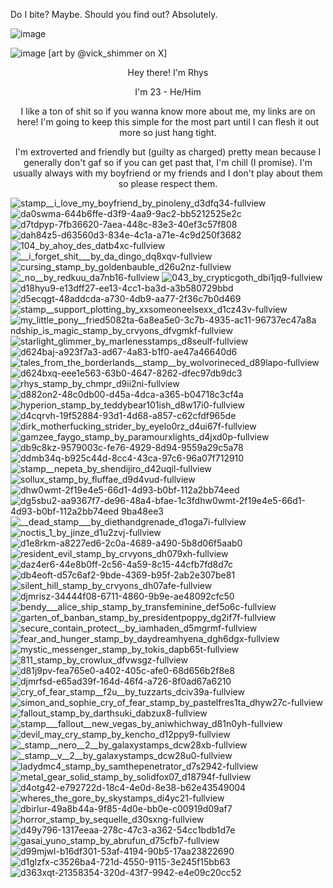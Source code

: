  Do I bite? Maybe. Should you find out? Absolutely. 

 ![image](https://github.com/user-attachments/assets/7c5978b9-df26-47fd-9618-e6f905ebb28b)

  
 ![image](https://github.com/user-attachments/assets/664cff1b-72e7-4d94-9610-74587a4ea4d6)
 [art by @vick_shimmer on X]


<p align=center> Hey there! I'm Rhys
<p align=center> I'm 23 - He/Him 
<p align=center> I like a ton of shit so if you wanna know more about me, my links are on here! I'm going to keep this simple for the most part until I can flesh it out more so just hang tight. 
<p align=center> I'm extroverted and friendly but (guilty as charged) pretty mean because I generally don't gaf so if you can get past that, I'm chill (I promise). I'm usually always with my boyfriend or my friends and I don't play about them so please respect them.
  
![stamp__i_love_my_boyfriend_by_pinoleny_d3dfq34-fullview](https://github.com/user-attachments/assets/acc25dca-94e4-48db-b4f2-61f78915cb1e)
![da0swma-644b6ffe-d3f9-4aa9-9ac2-bb5212525e2c](https://github.com/user-attachments/assets/fae60ed8-c9ad-49cc-943f-1c8398c1321a)
![d7tdpyp-7fb36620-7aea-448c-83e3-40ef3c57f808](https://github.com/user-attachments/assets/3e10c9b8-b43d-414f-9909-8f2a7cf383f2)
![dah84z5-d63560d3-834e-4c1a-a71e-4c9d250f3682](https://github.com/user-attachments/assets/f7148a43-d110-4583-8bc7-634f6c870c9f)
![104_by_ahoy_des_datb4xc-fullview](https://github.com/user-attachments/assets/01aa25e6-d2c3-49cf-a083-1412eee21430)
![__i_forget_shit___by_da_dingo_dq8xqv-fullview](https://github.com/user-attachments/assets/59cd461b-3280-4be6-96b2-0660bf5fbb60)
![cursing_stamp_by_goldenbauble_d26u2nz-fullview](https://github.com/user-attachments/assets/5b2b185d-f56c-4d17-a8dc-70ab4489777c)
![_no__by_redkuu_da7nb16-fullview](https://github.com/user-attachments/assets/1b371da6-dd40-46c8-862a-387ff97eb912)
![043_by_crypticgoth_dbi1jq9-fullview](https://github.com/user-attachments/assets/53d55658-16a5-42f5-991c-fcee87ddc2e2)
![d18hyu9-e13dff27-ee13-4cc1-ba3d-a3b580729bbd](https://github.com/user-attachments/assets/6cd02717-2811-44b5-bea7-af39b0bc5804)
![d5ecqgt-48addcda-a730-4db9-aa77-2f36c7b0d469](https://github.com/user-attachments/assets/20f5c76d-a499-47f7-b22f-4630c9a72c63)
![stamp__support_plotting_by_xxsomeoneelsexx_d1cz43v-fullview](https://github.com/user-attachments/assets/cb763ad1-8c85-42a6-b0f6-c35906aa34a6)
![my_little_pony__frie![d5082ta-6a8ea5e0-3c7b-4935-ac11-96737ec47a8a](https://github.com/user-attachments/assets/1c08eacc-cd19-4b02-ae01-ce2c7de5da1b)
ndship_is_magic_stamp_by_crvyons_dfvgmkf-fullview](https://github.com/user-attachments/assets/d623eb28-8419-4110-a30c-fa24ea72a3eb)
![starlight_glimmer_by_marlenesstamps_d8seulf-fullview](https://github.com/user-attachments/assets/d0d616cf-6492-425b-b5cf-8bc9eada1333)
![d624baj-a923f7a3-ad67-4a83-b1f0-ae47a46640d6](https://github.com/user-attachments/assets/1ad672c7-c1c7-4c31-8ea2-e568362a9272)
![tales_from_the_borderlands__stamp__by_wolvorineced_d89lapo-fullview](https://github.com/user-attachments/assets/7693e75a-c65f-41f8-8604-b7fca8442f3d)
![d624bxq-eee1e563-63b0-4647-8262-dfec97db9dc3](https://github.com/user-attachments/assets/f31e4e77-1299-4e31-9814-9760a29a0735)
![rhys_stamp_by_chmpr_d9ii2ni-fullview](https://github.com/user-attachments/assets/5155ffbd-edaa-4ae1-9c35-e0f45e167349)
![d882on2-48c0db00-d45a-4dca-a365-b04718c3cf4a](https://github.com/user-attachments/assets/45129089-a83e-41fd-8ca8-5ed5dd4d5a5d)
![hyperion_stamp_by_teddybear101ish_d8w17i0-fullview](https://github.com/user-attachments/assets/9172a457-a861-4e44-b30c-eca8a7c34988)
![d4cqrvh-19f52884-93d1-4d68-a857-c62cfdf965de](https://github.com/user-attachments/assets/0355c867-549a-4f5e-892a-6a6256e6f73e)
![dirk_motherfucking_strider_by_eyelo0rz_d4ui67f-fullview](https://github.com/user-attachments/assets/bd5a428f-04d0-4f2f-8c4d-60256815d7a7)
![gamzee_faygo_stamp_by_paramourxlights_d4jxd0p-fullview](https://github.com/user-attachments/assets/d04754b9-22ce-42f4-9dfd-7ac5dde9951f)
![db9c8kz-9579003c-fe76-4929-8d94-9559a29c5a78](https://github.com/user-attachments/assets/058e0fba-d409-438c-babb-a99c294a76bc)
![ddmb34q-b925c44d-8cc4-43ca-97c6-96a07f712910](https://github.com/user-attachments/assets/013400ee-67e2-4293-859f-24aac379bf81)
![stamp__nepeta_by_shendijiro_d42uqil-fullview](https://github.com/user-attachments/assets/6eb5f858-4636-4e5c-8045-bf7e42c6066e)
![sollux_stamp_by_fluffae_d9d4vud-fullview](https://github.com/user-attachments/assets/a6118f89-a202-4368-bb5a-8b80bb8eb42e)
![dhw0wmt-2f19e4e5-66d1-4d93-b0bf-112a2bb74eed](https://github.com/user-attachments/assets/9a659701-8f95-4d6c-a485-901a8ff39c0f)
![dg5sbu2-aa9367f7-de96-48a4-bfae-1c3f![dhw0wmt-2f19e4e5-66d1-4d93-b0bf-112a2bb74eed](https://github.com/user-attachments/assets/36ed46b9-db2c-4315-ba51-a347652a984a)
9ba48ee3](https://github.com/user-attachments/assets/18c9fac9-c798-480e-b897-1760caae31b0)
![__dead_stamp___by_diethandgrenade_d1oga7i-fullview](https://github.com/user-attachments/assets/7a2520d3-ee11-46f0-a86f-e2a0c050407f)
![noctis_1_by_jinze_d1u2zvj-fullview](https://github.com/user-attachments/assets/6a0c6c86-e29f-4eab-a367-f5d1adc55fee)
![d1e8rkm-a8227ed6-2c0a-4689-a490-5b8d06f5aab0](https://github.com/user-attachments/assets/19552856-e57e-41be-ae50-8c05a90b7497)
![resident_evil_stamp_by_crvyons_dh079xh-fullview](https://github.com/user-attachments/assets/e2a4b1d5-9e1c-4f03-9952-cf499ae178c4)
![daz4er6-44e8b0ff-2c56-4a59-8c15-44cfb7fd8d7c](https://github.com/user-attachments/assets/a3ed1de2-c0e9-4614-8b80-5bd99f0c7c4d)
![db4eoft-d57c6af2-9bde-4369-b95f-2ab2e307be81](https://github.com/user-attachments/assets/dccb884a-b2cb-40cc-955a-10e78e40ecfb)
![silent_hill_stamp_by_crvyons_dh07afe-fullview](https://github.com/user-attachments/assets/071c98ff-6505-452e-870c-b4630b84c502)
![djmrisz-34444f08-6711-4860-9b9e-ae48092cfc50](https://github.com/user-attachments/assets/88096f36-4e23-4f2c-9b8f-5154188f92f8)
![bendy___alice_ship_stamp_by_transfeminine_def5o6c-fullview](https://github.com/user-attachments/assets/d02a633a-e9fc-4397-ab73-e996a323ca17)
![garten_of_banban_stamp_by_presidentpoppy_dg2if7f-fullview](https://github.com/user-attachments/assets/d0a5708c-f30c-4f89-bd8e-ab959c765bf0)
![secure_contain_protect__by_iamhaden_d5mgrmf-fullview](https://github.com/user-attachments/assets/cf783842-fe98-4a8a-b691-87d66e2130be)
![fear_and_hunger_stamp_by_daydreamhyena_dgh6dgx-fullview](https://github.com/user-attachments/assets/1dff4e45-5b94-4780-9ba5-a12fec4e2f94)
![mystic_messenger_stamp_by_tokis_dapb65t-fullview](https://github.com/user-attachments/assets/05fcf08a-8ca6-4674-bf54-c1c2bc6ff59e)
![811_stamp_by_crowlux_dfvwsgz-fullview](https://github.com/user-attachments/assets/57ba3246-751d-43d5-a537-c849032c2cdc)
![d81j9pv-fea765e0-a402-405c-afe0-68d656b2f8e8](https://github.com/user-attachments/assets/04af9e84-e9fe-412d-9467-0fde65cb90fa)
![djmrfsd-e65ad39f-164d-46f4-a726-8f0ad67a6210](https://github.com/user-attachments/assets/2f68067a-fcc4-423f-bb96-1d1fb2a72cd3)
![cry_of_fear_stamp__f2u__by_tuzzarts_dciv39a-fullview](https://github.com/user-attachments/assets/2a3783f5-20df-427e-95ed-3abf47a28f8b)
![simon_and_sophie_cry_of_fear_stamp_by_pastelfres1ta_dhyw27c-fullview](https://github.com/user-attachments/assets/b5b05437-f9ec-4963-890d-7e28af2d80d5)
![fallout_stamp_by_darthsuki_dabzux8-fullview](https://github.com/user-attachments/assets/60419b33-e876-4acb-ae36-e8cd6fcccfca)
![stamp___fallout__new_vegas_by_aniwhichway_d81n0yh-fullview](https://github.com/user-attachments/assets/953d2453-88a0-4c26-8429-56e0b910284d)
![devil_may_cry_stamp_by_kencho_d12ppy9-fullview](https://github.com/user-attachments/assets/a5e5bfd7-4fa3-4ab1-baae-caaacaec0f7e)
![_stamp__nero__2__by_galaxystamps_dcw28xb-fullview](https://github.com/user-attachments/assets/8bd7edbb-38bd-4762-b0b5-f457745927cf)
![_stamp__v__2__by_galaxystamps_dcw28u0-fullview](https://github.com/user-attachments/assets/34770b4d-c0a5-465c-87a5-a823a3500dfd)
![ladydmc4_stamp_by_samthepenetrator_d7s2942-fullview](https://github.com/user-attachments/assets/51cf5f7f-99bd-4e01-9883-e6c73b2d8cf2)
![metal_gear_solid_stamp_by_solidfox07_d18794f-fullview](https://github.com/user-attachments/assets/2513c768-0f3c-4034-a1da-0234b58f7854)
![d4otg42-e792722d-18c4-4e0d-8e38-b62e43549004](https://github.com/user-attachments/assets/287ad3e1-c9a6-4903-92be-052ea21b34e5)
![wheres_the_gore_by_skystamps_di4yc21-fullview](https://github.com/user-attachments/assets/f7988d43-b9ed-4e02-bf00-962f70115938)
![dbirlur-49a8b44a-9f85-4d0e-bb0e-c00919d09af7](https://github.com/user-attachments/assets/14d653df-1100-4aa9-aebd-23fce94db273)
![horror_stamp_by_sequelle_d30sxng-fullview](https://github.com/user-attachments/assets/5ecd3b19-2d09-4cde-966d-4887beeb1bdd)
![d49y796-1317eeaa-278c-47c3-a362-54cc1bdb1d7e](https://github.com/user-attachments/assets/a8697873-b51d-4627-b64b-433320c45465)
![gasai_yuno_stamp_by_abrufun_d75cfb7-fullview](https://github.com/user-attachments/assets/147a167a-dfaf-44e8-9214-a632304e7b1d)
![d99mjwl-b16df301-53af-4194-90b5-17aa23822690](https://github.com/user-attachments/assets/becbed17-4fba-4189-bed6-fb0da9e29248)
![d1glzfx-c3526ba4-721d-4550-9115-3e245f15bb63](https://github.com/user-attachments/assets/cf8965b4-df9b-4037-8757-e1a27d9f784e)
![d363xqt-21358354-320d-43f7-9942-e4e09c20cc52](https://github.com/user-attachments/assets/a66d8d2c-1e5b-46e1-82a6-eea94d3a5035)
